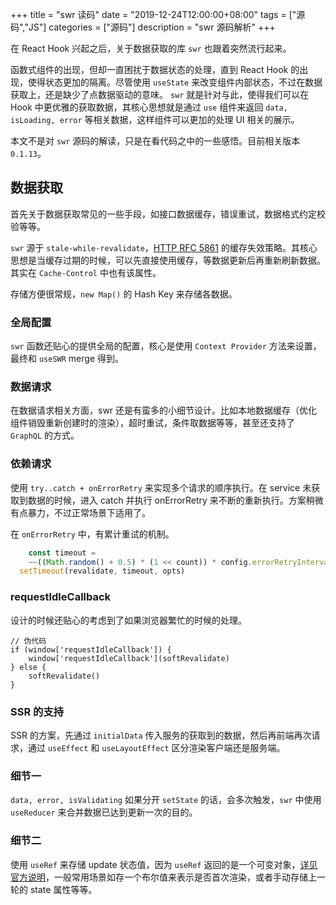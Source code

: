 +++
title = "swr 读码"
date = "2019-12-24T12:00:00+08:00"
tags = ["源码","JS"]
categories = ["源码"]
description = "swr 源码解析"
+++

在 React Hook 兴起之后，关于数据获取的库 `swr` 也跟着突然流行起来。

函数式组件的出现，但却一直困扰于数据状态的处理，直到 React Hook 的出现，使得状态更加的隔离。尽管使用 `useState` 来改变组件内部状态，不过在数据获取上，还是缺少了点数据驱动的意味。 `swr` 就是针对与此，使得我们可以在 Hook 中更优雅的获取数据，其核心思想就是通过 `use` 组件来返回 `data, isLoading, error` 等相关数据，这样组件可以更加的处理 UI 相关的展示。

本文不是对 `swr` 源码的解读，只是在看代码之中的一些感悟。目前相关版本 `0.1.13`。

## 数据获取
首先关于数据获取常见的一些手段，如接口数据缓存，错误重试，数据格式约定校验等等。

`swr` 源于 `stale-while-revalidate`，[HTTP RFC 5861](https://tools.ietf.org/html/rfc5861) 的缓存失效策略。其核心思想是当缓存过期的时候，可以先直接使用缓存，等数据更新后再重新刷新数据。其实在 `Cache-Control` 中也有该属性。

存储方便很常规，`new Map()` 的 Hash Key 来存储各数据。

### 全局配置
`swr` 函数还贴心的提供全局的配置，核心是使用 `Context Provider` 方法来设置，最终和 `useSWR` merge 得到。

### 数据请求
在数据请求相关方面，swr 还是有蛮多的小细节设计。比如本地数据缓存（优化组件销毁重新创建时的渲染），超时重试，条件取数据等等，甚至还支持了 `GraphQL` 的方式。

### 依赖请求
使用 `try..catch + onErrorRetry` 来实现多个请求的顺序执行。在 service 未获取到数据的时候，进入 catch 并执行 onErrorRetry 来不断的重新执行。方案稍微有点暴力，不过正常场景下适用了。

在 `onErrorRetry` 中，有累计重试的机制。

```javascript
	const timeout =
    ~~((Math.random() + 0.5) * (1 << count)) * config.errorRetryInterval
  setTimeout(revalidate, timeout, opts)
```

### requestIdleCallback
设计的时候还贴心的考虑到了如果浏览器繁忙的时候的处理。

```javsscript
// 伪代码
if (window['requestIdleCallback']) {
	window['requestIdleCallback'](softRevalidate)
} else {
	softRevalidate()
}
```

### SSR 的支持
SSR 的方案，先通过 `initialData` 传入服务的获取到的数据，然后再前端再次请求，通过 `useEffect` 和 `useLayoutEffect` 区分渲染客户端还是服务端。

### 细节一
`data, error, isValidating` 如果分开 `setState` 的话，会多次触发，`swr` 中使用 `useReducer` 来合并数据已达到更新一次的目的。

### 细节二
使用 `useRef` 来存储 update 状态值，因为 `useRef` 返回的是一个可变对象，[详见官方说明](https://reactjs.org/docs/hooks-faq.html#is-there-something-like-instance-variables)，一般常用场景如存一个布尔值来表示是否首次渲染，或者手动存储上一轮的 state 属性等等。

